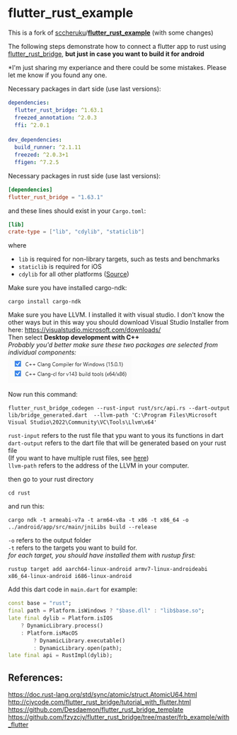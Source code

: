 # flutter_rust_example

This is a fork of [sccheruku](https://github.com/sccheruku)/**[flutter_rust_example](https://github.com/sccheruku/flutter_rust_example)** (with some changes)

The following steps demonstrate how to connect a flutter app to rust using [flutter_rust_bridge](https://github.com/fzyzcjy/flutter_rust_bridge), **but just in case you want to build it for android**

*I'm just sharing my experiance and there could be some mistakes. Please let me know if you found any one.

Necessary packages in dart side (use last versions):
```yaml
dependencies:
  flutter_rust_bridge: ^1.63.1
  freezed_annotation: ^2.0.3
  ffi: ^2.0.1
  
dev_dependencies:
  build_runner: ^2.1.11
  freezed: ^2.0.3+1
  ffigen: ^7.2.5
```

Necessary packages in rust side (use last versions):
```toml
[dependencies]
flutter_rust_bridge = "1.63.1"
```

and these lines should exist in your `Cargo.toml`:
```toml
[lib]
crate-type = ["lib", "cdylib", "staticlib"]
```
where
-   `lib` is required for non-library targets, such as tests and benchmarks
-   `staticlib` is required for iOS
-   `cdylib` for all other platforms
([Source](https://cjycode.com/flutter_rust_bridge/template/tour_native_proj.html?highlight=cdylib#nativenativexcodeproj))


Make sure you have installed cargo-ndk:
```shell
cargo install cargo-ndk
```

Make sure you have LLVM. I installed it with visual studio. I don't know the other ways but in this way you should download Visual Studio Installer from here:
https://visualstudio.microsoft.com/downloads/  
Then select **Desktop development with C++**  
*Probably you'd better make sure these two packages are selected from individual components:*  
![Individual Components](https://github.com/mahdi739/flutter_rust_example/blob/main/Screenshot%202023-02.jpg)

Now run this command:
```shell
flutter_rust_bridge_codegen --rust-input rust/src/api.rs --dart-output lib/bridge_generated.dart  --llvm-path 'C:\Program Files\Microsoft Visual Studio\2022\Community\VC\Tools\Llvm\x64'
```
`rust-input` refers to the rust file that ypu want to yous its functions in dart  
`dart-output` refers to the dart file that will be generated based on your rust file  
(If you want to have multiple rust files, see [here](https://cjycode.com/flutter_rust_bridge/feature/multiple_files.html))  
`llvm-path` refers to the address of the LLVM in your computer.

then go to your rust directory
```shell
cd rust
```
and run this:
```shell
cargo ndk -t armeabi-v7a -t arm64-v8a -t x86 -t x86_64 -o ../android/app/src/main/jniLibs build --release
```
`-o` refers to the output folder  
`-t` refers to the targets you want to build for.  
*for each target, you should have installed them with rustup first:*
```shell
rustup target add aarch64-linux-android armv7-linux-androideabi x86_64-linux-android i686-linux-android
```

Add this dart code in `main.dart` for example:
```dart
const base = "rust";
final path = Platform.isWindows ? "$base.dll" : "lib$base.so";
late final dylib = Platform.isIOS
    ? DynamicLibrary.process()
    : Platform.isMacOS
        ? DynamicLibrary.executable()
        : DynamicLibrary.open(path);
late final api = RustImpl(dylib);
```

## References: 
https://doc.rust-lang.org/std/sync/atomic/struct.AtomicU64.html
http://cjycode.com/flutter_rust_bridge/tutorial_with_flutter.html
https://github.com/Desdaemon/flutter_rust_bridge_template
https://github.com/fzyzcjy/flutter_rust_bridge/tree/master/frb_example/with_flutter
